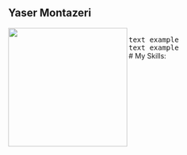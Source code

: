## Yaser Montazeri

<img align="left" width="240" src="[https://dribbble.com/shots/14676444/attachments/6373255?mode=media](https://images.app.goo.gl/Evp6p5UnMCUGzwjF8)">
<samp>
    <br>
    text example<br>
    text example<br>
</samp>
# My Skills:
